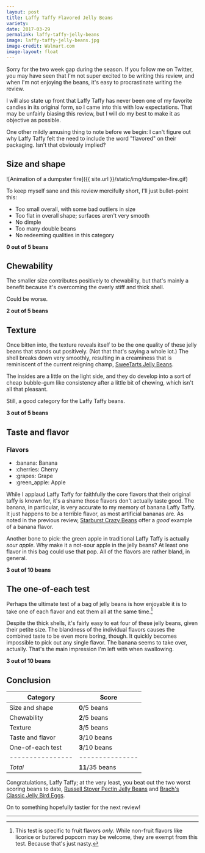 ```yaml
---
layout: post
title: Laffy Taffy Flavored Jelly Beans
variety:
date: 2017-03-29
permalink: laffy-taffy-jelly-beans
image: laffy-taffy-jelly-beans.jpg
image-credit: Walmart.com
image-layout: float
---
```


Sorry for the two week gap during the season.
If you follow me on Twitter, you may have seen that
I'm not super excited to be writing this review,
and when I'm not enjoying the beans,
it's easy to procrastinate writing the review.

I will also state up front that Laffy Taffy
has never been one of my favorite candies in its original form,
so I came into this with low expectations.
That may be unfairly biasing this review,
but I will do my best to make it as objective as possible.

One other mildly amusing thing to note before we begin:
I can't figure out why Laffy Taffy felt the need to
include the word "flavored" on their packaging.
Isn't that obviously implied?


## Size and shape

![Animation of a dumpster fire]({{ site.url }}/static/img/dumpster-fire.gif)

To keep myself sane and this review mercifully short,
I'll just bullet-point this:

- Too small overall, with some bad outliers in size
- Too flat in overall shape; surfaces aren't very smooth
- No dimple
- Too many double beans
- No redeeming qualities in this category

**0 out of 5 beans**


## Chewability

The smaller size contributes positively to chewability,
but that's mainly a benefit because it's overcoming the
overly stiff and thick shell.

Could be worse.

**2 out of 5 beans**


## Texture

Once bitten into, the texture reveals itself to be
the one quality of these jelly beans that stands out positively.
(Not that that's saying a whole lot.)
The shell breaks down very smoothly, resulting in a creaminess
that is reminiscent of the current reigning champ,
[SweeTarts Jelly Beans](/sweetarts-jelly-beans).

The insides are a little on the light side,
and they do develop into a sort of cheap bubble-gum like consistency
after a little bit of chewing, which isn't all that pleasant.

Still, a good category for the Laffy Taffy beans.

**3 out of 5 beans**


## Taste and flavor

<div class="inset">
    <h3>Flavors</h3>
    <ul class="emoji-list">
        <li>:banana: Banana</li>
        <li>:cherries: Cherry</li>
        <li>:grapes: Grape</li>
        <li>:green_apple: Apple</li>
    </ul>
</div>

While I applaud Laffy Taffy for faithfully the core flavors
that their original taffy is known for,
it's a shame those flavors don't actually taste good.
The banana, in particular, is very accurate to my memory of banana Laffy Taffy.
It just happens to be a terrible flavor, as most artificial bananas are.
As noted in the previous review,
[Starburst Crazy Beans](/starburst-crazy-beans)
offer a _good_ example of a banana flavor.

Another bone to pick: the green apple in traditional Laffy Taffy
is actually _sour apple_.
Why make it a not-sour apple in the jelly beans?
At least one flavor in this bag could use that pop.
All of the flavors are rather bland, in general.

**3 out of 10 beans**


## The one-of-each test

Perhaps the ultimate test of a bag of jelly beans is how enjoyable it is
to take one of each flavor and eat them all at the same time.[^1]

Despite the thick shells, it's fairly easy to eat four of these jelly beans,
given their petite size.
The blandness of the individual flavors causes the combined taste
to be even more boring, though.
It quickly becomes impossible to pick out any single flavor.
The banana seems to take over, actually.
That's the main impression I'm left with when swallowing.

**3 out of 10 beans**


## Conclusion

Category         | Score
---------------- | ---------------
Size and shape   | **0**/5 beans
Chewability      | **2**/5 beans
Texture          | **3**/5 beans
Taste and flavor | **3**/10 beans
One-of-each test | **3**/10 beans
---------------- | ---------------
_Total_          | **11**/35 beans

Congratulations, Laffy Taffy;
at the very least, you beat out the two worst scoring beans to date,
[Russell Stover Pectin Jelly Beans](/russell-stover-pectin-jelly-beans) and
[Brach's Classic Jelly Bird Eggs](/brachs-classic-jelly-bird-eggs).

On to something hopefully tastier for the next review!


---

[^1]: This test is specific to fruit flavors _only_. While non-fruit flavors like licorice or buttered popcorn may be welcome, they are exempt from this test. Because that's just nasty.
